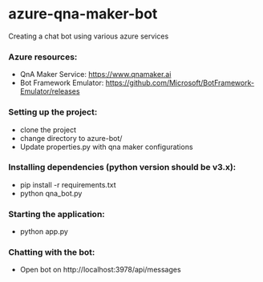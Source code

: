 # azure-qna-maker-bot
Creating a chat bot using various azure services

### Azure resources:
 - QnA Maker Service: https://www.qnamaker.ai
 - Bot Framework Emulator: https://github.com/Microsoft/BotFramework-Emulator/releases

### Setting up the project:
 - clone the project
 - change directory to azure-bot/
 - Update properties.py with qna maker configurations

### Installing dependencies (python version should be v3.x):
 - pip install -r requirements.txt
 - python qna_bot.py

### Starting the application:
 - python app.py

### Chatting with the bot:
 - Open bot on http://localhost:3978/api/messages






